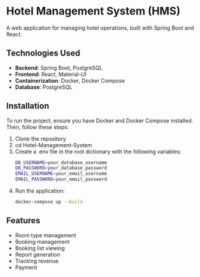 # Hotel Management System (HMS)

A web application for managing hotel operations, built with Spring Boot and React.

## Technologies Used

- **Backend**: Spring Boot, PostgreSQL
- **Frontend**: React, Material-UI
- **Containerization**: Docker, Docker Compose
- **Database**: PostgreSQL

## Installation

To run the project, ensure you have Docker and Docker Compose installed. Then, follow these steps:

1. Clone the repository
2. cd Hotel-Management-System
3. Create a .env file in the root dictionary with the following variables:
   ```bash
   DB_USERNAME=your_database_username
   DB_PASSWORD=your_database_password
   EMAIL_USERNAME=your_email_username
   EMAIL_PASSWORD=your_email_password  
5. Run the application:
   ```bash
   docker-compose up --build

## Features
- Room type management
- Booking management
- Booking list viewing
- Report generation
- Tracking revenue
- Payment
  
